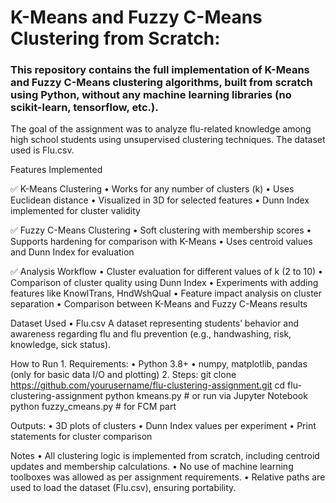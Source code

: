 # K-Means and Fuzzy C-Means Clustering from Scratch:

### This repository contains the full implementation of K-Means and Fuzzy C-Means clustering algorithms, built from scratch using Python, without any machine learning libraries (no scikit-learn, tensorflow, etc.).

The goal of the assignment was to analyze flu-related knowledge among high school students using unsupervised clustering techniques. The dataset used is Flu.csv.

Features Implemented

✅ K-Means Clustering
	•	Works for any number of clusters (k)
	•	Uses Euclidean distance
	•	Visualized in 3D for selected features
	•	Dunn Index implemented for cluster validity

✅ Fuzzy C-Means Clustering
	•	Soft clustering with membership scores
	•	Supports hardening for comparison with K-Means
	•	Uses centroid values and Dunn Index for evaluation

✅ Analysis Workflow
	•	Cluster evaluation for different values of k (2 to 10)
	•	Comparison of cluster quality using Dunn Index
	•	Experiments with adding features like KnowlTrans, HndWshQual
	•	Feature impact analysis on cluster separation
	•	Comparison between K-Means and Fuzzy C-Means results


Dataset Used
	•	Flu.csv
A dataset representing students’ behavior and awareness regarding flu and flu prevention (e.g., handwashing, risk, knowledge, sick status).

How to Run
	1.	Requirements:
	•	Python 3.8+
	•	numpy, matplotlib, pandas (only for basic data I/O and plotting)
	2.	Steps:
         git clone https://github.com/yourusername/flu-clustering-assignment.git
        cd flu-clustering-assignment
        python kmeans.py         # or run via Jupyter Notebook
        python fuzzy_cmeans.py   # for FCM part

Outputs:
	•	3D plots of clusters
	•	Dunn Index values per experiment
	•	Print statements for cluster comparison
 
Notes
	•	All clustering logic is implemented from scratch, including centroid updates and membership calculations.
	•	No use of machine learning toolboxes was allowed as per assignment requirements.
	•	Relative paths are used to load the dataset (Flu.csv), ensuring portability.
